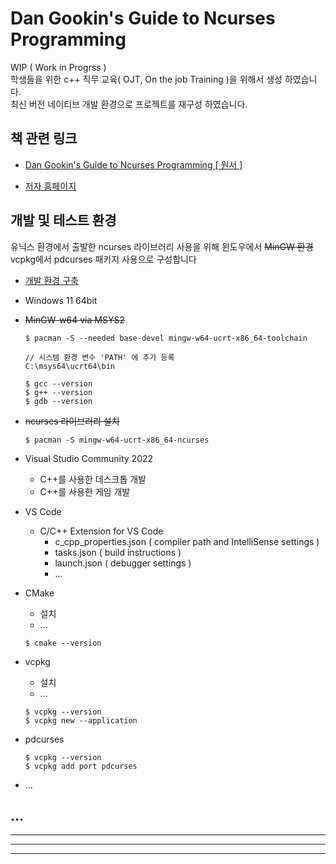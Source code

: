 # Dan Gookin's Guide to Ncurses Programming  

WIP ( Work in Progrss )  
학생들을 위한 c++ 직무 교육( OJT, On the job Training )을 위해서 생성 하였습니다.  
최신 버전 네이티브 개발 환경으로 프로젝트를 재구성 하였습니다.  


## 책 관련 링크  

- [Dan Gookin's Guide to Ncurses Programming [ 원서 ]](https://amzn.to/43K8oev)  

- [저자 홈페이지](https://c-for-dummies.com/ncurses/)  


## 개발 및 테스트 환경

유닉스 환경에서 출발한 ncurses 라이브러리 사용을 위해 윈도우에서 ~~MinGW 환경~~ vcpkg에서 pdcurses 패키지 사용으로 구성합니다  

- [개발 환경 구축](https://code.visualstudio.com/docs/cpp/config-mingw)  

- Windows 11 64bit  

- ~~MinGW-w64 via MSYS2~~
  ```
  $ pacman -S --needed base-devel mingw-w64-ucrt-x86_64-toolchain
  ```
  ```
  // 시스템 환경 변수 'PATH' 에 추가 등록  
  C:\msys64\ucrt64\bin
  ```
  ```
  $ gcc --version
  $ g++ --version
  $ gdb --version
  ```

- ~~ncurses 라이브러리 설치~~
  ```
  $ pacman -S mingw-w64-ucrt-x86_64-ncurses  
  ```

- Visual Studio Community 2022  
  - C++를 사용한 데스크톱 개발  
  - C++를 사용한 게임 개발  


- VS Code  

  - C/C++ Extension for VS Code
    - c_cpp_properties.json ( compiler path and IntelliSense settings )  
    - tasks.json ( build instructions )  
    - launch.json ( debugger settings )  
    - ...

- CMake  
  - 설치
  - ...  
  ```
  $ cmake --version
  ```

- vcpkg  
  - 설치  
  - ...  
  ```
  $ vcpkg --version
  $ vcpkg new --application
  ```

- pdcurses
  ```
  $ vcpkg --version
  $ vcpkg add port pdcurses
  ```

- ...


## ...

---
---
---
